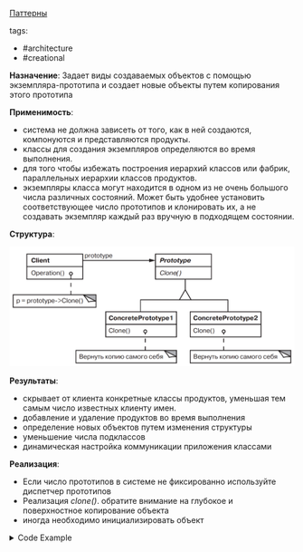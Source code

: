 [Паттерны](../../Patterns.md)

tags:

- #architecture
- #creational

**Назначение**: Задает виды создаваемых объектов с помощью экземпляра-прототипа и создает новые объекты путем копирования этого прототипа

**Применимость**:

- система не должна зависеть от того, как в ней создаются, компонуются и представляются продукты.
- классы для создания экземпляров определяются во время выполнения.
- для того чтобы избежать построения иерархий классов или фабрик, параллельных иерархии классов продуктов.
- экземпляры класса могут находится в одном из не очень большого числа различных состояний. Может быть удобнее установить соответствующее число прототипов и клонировать их, а не создавать экземпляр каждый раз вручную в подходящем состоянии.

**Структура**:

![Prototype](./Prototype.png)

**Результаты**:

- скрывает от клиента конкретные классы продуктов, уменьшая тем самым число известных клиенту имен.
- добавление и удаление продуктов во время выполнения
- определение новых объектов путем изменения структуры
- уменьшение числа подклассов
- динамическая настройка коммуникации приложения классами

**Реализация**:

- Если число прототипов в системе не фиксированно используйте диспетчер прототипов
- Реализация _clone()_. обратите внимание на глубокое и поверхностное копирование объекта
- иногда необходимо инициализировать объект

<details>
 <summary>Code Example</summary>

```jsx
class MazeGame {
	createMaze(factory) {
		console.log('createMaze(factory)');

		const maze = factory.makeMaze();

		const r1 = factory.makeRoom(1);
		const r2 = factory.makeRoom(2);
		const r1r2door = factory.makeDoor(r1, r2);

		maze.addRoom(r1);
		maze.addRoom(r2);

		r1.setSide(direction.north, factory.makeWall());
		r1.setSide(direction.east, r1r2door);
		r1.setSide(direction.south, factory.makeWall());
		r1.setSide(direction.west, factory.makeWall());

		r2.setSide(direction.north, factory.makeWall());
		r2.setSide(direction.east, factory.makeWall());
		r2.setSide(direction.south, factory.makeWall());
		r2.setSide(direction.west, r1r2door);

		return maze;
	}
}

class Room extends MapSite {
	constructor(roomNumber = 0) {
		super();
		this.roomNumber = roomNumber;
		this.sides = { north: null, south: null, east: null, west: null };
	}
	setSide(direction, mapSite) {
		this.sides[direction] = mapSite;
	}
	getSide(direction) {
		return this.sides[direction];
	}
	enter() {
		console.log(`enter room: ${this.roomNumber}`);
	}
	clone() {
		const newRoom = new Room();
		newRoom.roomNumber = this.roomNumber;
		newRoom.sides = this.sides;
		return newRoom;
	}
	initialize(roomNumber) {
		this.roomNumber = roomNumber;
	}
}
class Maze {
	constructor() {
		this.rooms = new Map();
	}
	addRoom(room) {
		this.rooms.set(room.roomNumber, room);
	}
	getRoom(roomNumber) {
		return this.rooms.get(roomNumber);
	}
	clone() {
		return new Maze();
	}
}
class Wall extends MapSite {
	constructor() {
		super();
	}
	enter() {
		console.log("You can't enter the wall");
	}
	clone() {
		return new Wall();
	}
}

class Door {
	constructor(room1, room2) {
		this.room1 = room1;
		this.room2 = room2;
		this.isOpen = false;
	}
	setRooms(room1, room2) {
		this.room1 = room1;
		this.room2 = room2;
	}

	enter() {
		if (this.isOpen) {
			console.log(`enter room: ${this.room2.roomNumber}`);
		} else {
			console.log('your nose is broken');
		}
	}
	clone() {
		const newDoor = new Door();
		newDoor.room1 = this.room1;
		newDoor.room2 = this.room2;
		newDoor.isOpen = this.isOpen;
		return newDoor;
	}
	initialize(room1, room2) {
		this.room1 = room1;
		this.room2 = room2;
	}
}

const game = new MazeGame();
const simpleMazeFactory = new MazePrototypeFactory(
	new Maze(),
	new Wall(),
	new Room(),
	new Door(),
);
const maze = game.createMaze(simpleMazeFactory);
console.log(maze);

const bombedMazeFactory = new MazePrototypeFactory(
	new Maze(),
	new BombedWall(),
	new RoomWithBomb(),
	new Door(),
);
const bombedMaze = game.createMaze(bombedMazeFactory);
console.log(bombedMaze);
```

</details>
